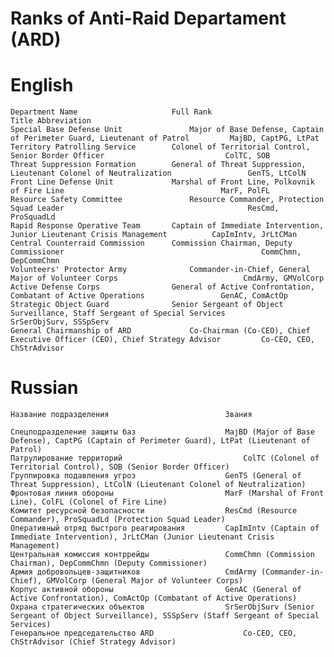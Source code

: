 # Ranks of Anti-Raid Departament (ARD)

# English

    Department Name	                    Full Rank                                                                       	Title Abbreviation
    Special Base Defense Unit	            Major of Base Defense, Captain of Perimeter Guard, Lieutenant of Patrol	        MajBD, CaptPG, LtPat
    Territory Patrolling Service	    Colonel of Territorial Control, Senior Border Officer	                        ColTC, SOB
    Threat Suppression Formation	    General of Threat Suppression, Lieutenant Colonel of Neutralization	                GenTS, LtColN
    Front Line Defense Unit	            Marshal of Front Line, Polkovnik of Fire Line	                                MarF, PolFL
    Resource Safety Committee	            Resource Commander, Protection Squad Leader	                                    	ResCmd, ProSquadLd
    Rapid Response Operative Team	    Captain of Immediate Intervention, Junior Lieutenant Crisis Management	        CapImIntv, JrLtCMan
    Central Counterraid Commission	    Commission Chairman, Deputy Commissioner	                                      	CommChmn, DepCommChmn
    Volunteers' Protector Army	            Commander-in-Chief, General Major of Volunteer Corps	                      	CmdArmy, GMVolCorp
    Active Defense Corps	            General of Active Confrontation, Combatant of Active Operations	                GenAC, ComActOp
    Strategic Object Guard	            Senior Sergeant of Object Surveillance, Staff Sergeant of Special Services	        SrSerObjSurv, SSSpServ
    General Chairmanship of ARD	            Co-Chairman (Co-CEO), Chief Executive Officer (CEO), Chief Strategy Advisor	        Co-CEO, CEO, ChStrAdvisor

# Russian

    Название подразделения	                        Звания
    
    Спецподразделение защиты баз	                MajBD (Major of Base Defense), CaptPG (Captain of Perimeter Guard), LtPat (Lieutenant of Patrol)
    Патрулирование территорий	                        ColTC (Colonel of Territorial Control), SOB (Senior Border Officer)
    Группировка подавления угроз	                GenTS (General of Threat Suppression), LtColN (Lieutenant Colonel of Neutralization)
    Фронтовая линия обороны	                        MarF (Marshal of Front Line), ColFL (Colonel of Fire Line)
    Комитет ресурсной безопасности	                ResCmd (Resource Commander), ProSquadLd (Protection Squad Leader)
    Оперативный отряд быстрого реагирования      	CapImIntv (Captain of Immediate Intervention), JrLtCMan (Junior Lieutenant Crisis Management)
    Центральная комиссия контррейды	                CommChmn (Commission Chairman), DepCommChmn (Deputy Commissioner)
    Армия добровольцев-защитников	                CmdArmy (Commander-in-Chief), GMVolCorp (General Major of Volunteer Corps)
    Корпус активной обороны	                        GenAC (General of Active Confrontation), ComActOp (Combatant of Active Operations)
    Охрана стратегических объектов	                SrSerObjSurv (Senior Sergeant of Object Surveillance), SSSpServ (Staff Sergeant of Special Services)
    Генеральное председательство ARD	                Co-CEO, CEO, ChStrAdvisor (Chief Strategy Advisor)
